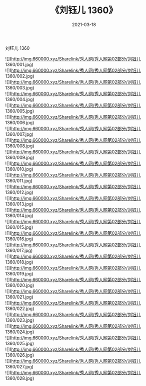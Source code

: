 ﻿---
layout: post
title:  《刘钰儿 1360》
date:   2021-03-18
img: http://img.660000.xyz/Sharelink/秀人网/秀人网第02部分/刘钰儿 1360/000.jpg
categories: [美女, 清纯, 唯美]
---

刘钰儿 1360

  ![](http://img.660000.xyz/Sharelink/秀人网/秀人网第02部分/刘钰儿 1360/001.jpg) <br> ![](http://img.660000.xyz/Sharelink/秀人网/秀人网第02部分/刘钰儿 1360/002.jpg) <br> ![](http://img.660000.xyz/Sharelink/秀人网/秀人网第02部分/刘钰儿 1360/003.jpg) <br> ![](http://img.660000.xyz/Sharelink/秀人网/秀人网第02部分/刘钰儿 1360/004.jpg) <br> ![](http://img.660000.xyz/Sharelink/秀人网/秀人网第02部分/刘钰儿 1360/005.jpg) <br> ![](http://img.660000.xyz/Sharelink/秀人网/秀人网第02部分/刘钰儿 1360/006.jpg) <br> ![](http://img.660000.xyz/Sharelink/秀人网/秀人网第02部分/刘钰儿 1360/007.jpg) <br> ![](http://img.660000.xyz/Sharelink/秀人网/秀人网第02部分/刘钰儿 1360/008.jpg) <br> ![](http://img.660000.xyz/Sharelink/秀人网/秀人网第02部分/刘钰儿 1360/009.jpg) <br> ![](http://img.660000.xyz/Sharelink/秀人网/秀人网第02部分/刘钰儿 1360/010.jpg) <br> ![](http://img.660000.xyz/Sharelink/秀人网/秀人网第02部分/刘钰儿 1360/011.jpg) <br> ![](http://img.660000.xyz/Sharelink/秀人网/秀人网第02部分/刘钰儿 1360/012.jpg) <br> ![](http://img.660000.xyz/Sharelink/秀人网/秀人网第02部分/刘钰儿 1360/013.jpg) <br> ![](http://img.660000.xyz/Sharelink/秀人网/秀人网第02部分/刘钰儿 1360/014.jpg) <br> ![](http://img.660000.xyz/Sharelink/秀人网/秀人网第02部分/刘钰儿 1360/015.jpg) <br> ![](http://img.660000.xyz/Sharelink/秀人网/秀人网第02部分/刘钰儿 1360/016.jpg) <br> ![](http://img.660000.xyz/Sharelink/秀人网/秀人网第02部分/刘钰儿 1360/017.jpg) <br> ![](http://img.660000.xyz/Sharelink/秀人网/秀人网第02部分/刘钰儿 1360/018.jpg) <br> ![](http://img.660000.xyz/Sharelink/秀人网/秀人网第02部分/刘钰儿 1360/019.jpg) <br> ![](http://img.660000.xyz/Sharelink/秀人网/秀人网第02部分/刘钰儿 1360/020.jpg) <br> ![](http://img.660000.xyz/Sharelink/秀人网/秀人网第02部分/刘钰儿 1360/021.jpg) <br> ![](http://img.660000.xyz/Sharelink/秀人网/秀人网第02部分/刘钰儿 1360/022.jpg) <br> ![](http://img.660000.xyz/Sharelink/秀人网/秀人网第02部分/刘钰儿 1360/023.jpg) <br> ![](http://img.660000.xyz/Sharelink/秀人网/秀人网第02部分/刘钰儿 1360/024.jpg) <br> ![](http://img.660000.xyz/Sharelink/秀人网/秀人网第02部分/刘钰儿 1360/025.jpg) <br> ![](http://img.660000.xyz/Sharelink/秀人网/秀人网第02部分/刘钰儿 1360/026.jpg) <br> ![](http://img.660000.xyz/Sharelink/秀人网/秀人网第02部分/刘钰儿 1360/027.jpg) <br> ![](http://img.660000.xyz/Sharelink/秀人网/秀人网第02部分/刘钰儿 1360/028.jpg) <br>